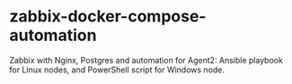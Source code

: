 # zabbix-docker-compose-automation
Zabbix with Nginx, Postgres and automation for Agent2: Ansible playbook for Linux nodes, and PowerShell script for Windows node.

